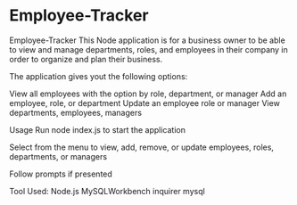 # Employee-Tracker
Employee-Tracker
This Node application is for a business owner to be able to view and manage departments, roles, and employees in their company in order to organize and plan their business.

The application gives yout the following options:

View all employees with the option by role, department, or manager
Add an employee, role, or department
Update an employee role or manager
View departments, employees, managers


Usage
Run node index.js to start the application

Select from the menu to view, add, remove, or update employees, roles, departments, or managers


Follow prompts if presented


Tool Used:
Node.js 
MySQLWorkbench 
inquirer 
mysql 
